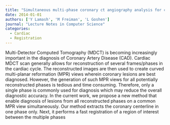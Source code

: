 ```yaml
---
title: "Simultaneous multi-phase coronary ct angiography analysis for coronary artery disease evaluation"
date: 2014-01-01
authors: ['Y Lamash', 'M Freiman', 'L Goshen']
journal: "Lecture Notes in Computer Science"
categories:
  - Cardiac
  - Registration
---
```

 Multi-Detector Computed Tomography (MDCT) is becoming increasingly important in the diagnosis of Coronary Artery Disease (CAD). Cardiac MDCT scan generally allows for reconstruction of several frames/phases in the cardiac cycle. The reconstructed images are then used to create curved multi-planar reformation (MPR) views wherein coronary lesions are best diagnosed. However, the generation of such MPR views for all potentially reconstructed phases is tedious and time consuming. Therefore, only a single phase is commonly used for diagnosis which may reduce the overall diagnostic accuracy. In the current work, we propose a new method that enable diagnosis of lesions from all reconstructed phases on a common MPR view simultaneously. Our method extracts the coronary centerline in one phase only. Next, it performs a fast registration of a region of interest between the multiple phases
        